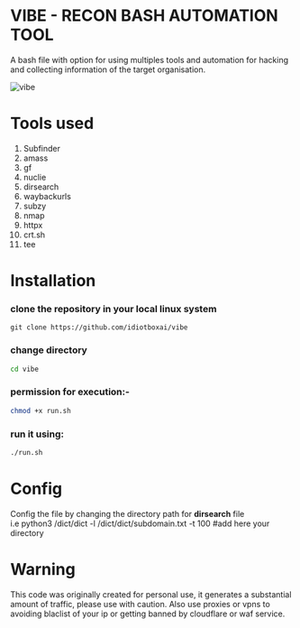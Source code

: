 # VIBE - RECON BASH AUTOMATION TOOL
A bash file with option for using multiples tools and automation for hacking and collecting information of the target organisation.

<!--![image](https://github.com/idiotboxai/vibe/assets/83394182/a8a236c7-d45f-48cf-9bcd-fb2e364e21ea)-->


![vibe](https://github.com/idiotboxai/vibe/assets/83394182/e092e63e-b1a1-4838-99a8-708523b6c98b)


# Tools used
1) Subfinder
2) amass
3) gf
4) nuclie
5) dirsearch
6) waybackurls
7) subzy
8) nmap
9) httpx
10) crt.sh
11) tee
    

# Installation

### clone the repository in your local linux system <br>

```git
git clone https://github.com/idiotboxai/vibe
```
### change directory
```bash
cd vibe
```
### permission for execution:-
```bash
chmod +x run.sh
```
### run it using:
```bash
./run.sh
```

# Config 
Config the file by changing the directory path for <b>dirsearch</b>  file<br>
i.e python3 /dict/dict -l /dict/dict/subdomain.txt -t 100 #add here your directory 


# Warning
 This code was originally created for personal use, it generates a substantial amount of traffic, please use with caution. Also use proxies or vpns to avoiding blaclist of your ip or getting banned by cloudflare or waf service.



